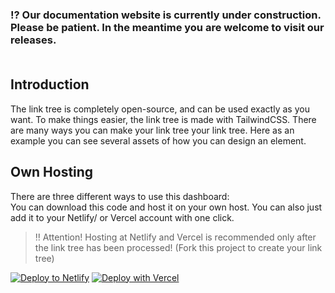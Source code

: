 <img src="https://cdn.discordapp.com/attachments/513841145542082602/876063460763500574/img.png" alt="" />

### ⁉ Our documentation website is currently under construction. Please be patient. In the meantime you are welcome to visit our releases. <br /><br />

## Introduction

The link tree is completely open-source, and can be used exactly as you want. To make things easier, the link tree is made with TailwindCSS.
There are many ways you can make your link tree your link tree. Here as an example you can see several assets of how you can design an element.


## Own Hosting

There are three different ways to use this dashboard:<br>
You can download this code and host it on your own host. You can also just add it to your Netlify/ or Vercel account with one click.

> ‼ Attention! Hosting at Netlify and Vercel is recommended only after the link tree has been processed! (Fork this project to create your link tree)

[![Deploy to Netlify](https://www.netlify.com/img/deploy/button.svg)](https://app.netlify.com/start/deploy?repository=https://github.com/flaced/simple-html-linktree)
[![Deploy with Vercel](https://vercel.com/button)](https://vercel.com/new/clone?repository-url=https://github.com/flaced/simple-html-linktree)
